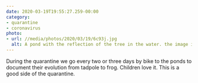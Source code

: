 ```yaml
---
date: 2020-03-19T19:55:27.259-00:00
category:
- quarantine
- coronavirus
photo:
- url: //media/photos/2020/03/19/6c93j.jpg
  alt: A pond with the reflection of the tree in the water. the image is turned upside down so we disn&#39;t know if the water is the sky and vice versa
---
```

During the quarantine we go every two or three days by bike to the ponds to document their evolution from tadpole to frog. Children love it.
This is a good side of the quarantine.
